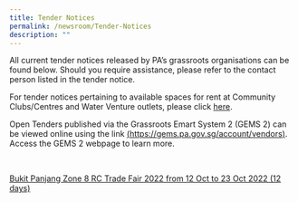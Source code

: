 ```yaml
---
title: Tender Notices
permalink: /newsroom/Tender-Notices
description: ""
---
```

All current tender notices released by PA’s grassroots organisations can be found below. Should you require assistance, please refer to the contact person listed in the tender notice.

For tender notices pertaining to available spaces for rent at Community Clubs/Centres and Water Venture outlets, please click [here](/our-network/Community-Clubs/Rentals).

Open Tenders published via the Grassroots Emart System 2 (GEMS 2) can be viewed online using the link [(https://gems.pa.gov.sg/account/vendors)](https://gems.pa.gov.sg/account/vendors). Access the GEMS 2 webpage to learn more.

<br>

[Bukit Panjang Zone 8 RC Trade Fair 2022 from 12 Oct to 23 Oct 2022 (12 days)](/tender-details/Bukit-Panjang-Zone-8-C-Trade-Far)